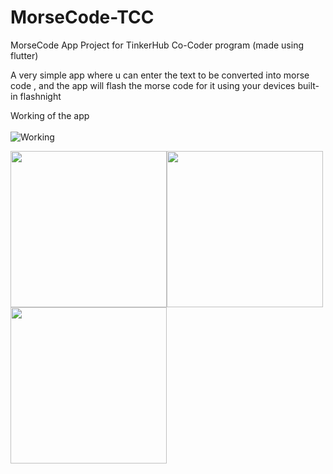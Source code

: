 # MorseCode-TCC
MorseCode App Project for TinkerHub Co-Coder program (made using flutter)

A very simple app where u can enter the text to be converted into morse code , and the app will flash the morse code for it using your devices built-in flashnight

Working of the app<br><br>
![Working](https://user-images.githubusercontent.com/62943847/156098011-27bdcbe1-61d4-4783-9e34-1b6270dcf961.gif)

<img src="https://user-images.githubusercontent.com/62943847/156092901-60c6cd20-febc-46ce-b1ce-0d1bd6b727f7.png" width="250"><img src="https://user-images.githubusercontent.com/62943847/156092937-50ee4911-3b41-4636-9835-1319e3bb4c78.png" width="250"><img src="https://user-images.githubusercontent.com/62943847/156093010-1fc30bfe-1a12-4ab2-ab74-ed69b40d9f59.png" width="250"><br><br>




